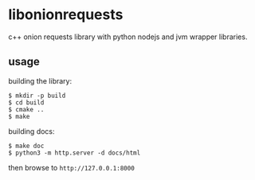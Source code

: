 # libonionrequests


c++ onion requests library with python nodejs and jvm wrapper libraries.


## usage


building the library:

    $ mkdir -p build
    $ cd build
    $ cmake ..
    $ make

building docs:

    $ make doc
    $ python3 -m http.server -d docs/html

then browse to `http://127.0.0.1:8000`
